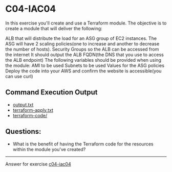# C04-IAC04

In this exercise you'll create and use a Terraform module. The objective is to create a module that will deliver the following:

ALB that will distribute the load for an ASG group of EC2 instances.
The ASG will have 2 scaling policies(one to increase and another to decrease the number of hosts).
Security Groups so the ALB can be accessed from the internet
It should output the ALB FQDN(the DNS that you use to access the ALB endpoint)
The following variables should be provided when using the module:
AMI to be used
Subnets to be used
Values for the ASG policies
Deploy the code into your AWS and confirm the website is accessible(you can use curl)

## Command Execution Output
- [output.txt](output.txt)
- [terraform-apply.txt](terraform-apply.txt)
- [terraform-code/](terraform-code/)

## Questions:
- What is the benefit of having the Terraform code for the resources within the module you've created?


<!-- Don't change anything below this point-->
<!-- Before commiting, remove both commented lines--> 
***
Answer for exercise [c04-iac04](https://github.com/devopsacademyau/academy/blob/c41e824fb2a2c55e3a30b2371a87e3a7551b6741/classes/04class/exercises/c04-iac04/README.md)
